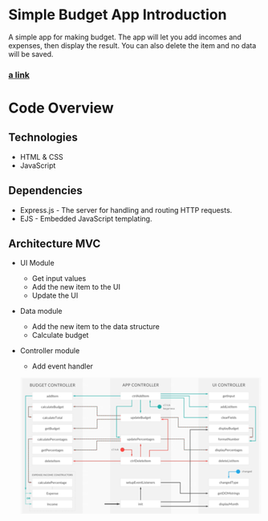 # Simple Budget App Introduction
A simple app for making budget. The app will let you add incomes and expenses, then display the result. You can also delete the item and no data will be saved.

### [a link](https://serene-woodland-29246.herokuapp.com/)
# Code Overview
## Technologies
* HTML & CSS
* JavaScript

## Dependencies
* Express.js - The server for handling and routing HTTP requests.
* EJS - Embedded JavaScript templating.

## Architecture MVC
* UI Module
  - Get input values
  - Add the new item to the UI
  - Update the UI
* Data module
  - Add the new item to the data structure
  - Calculate budget
* Controller module
  - Add event handler
  
  ![Image of Architecture](https://github.com/anuwatp/SimpleBudgetApp/blob/master/Artitecture_MVC.PNG)
